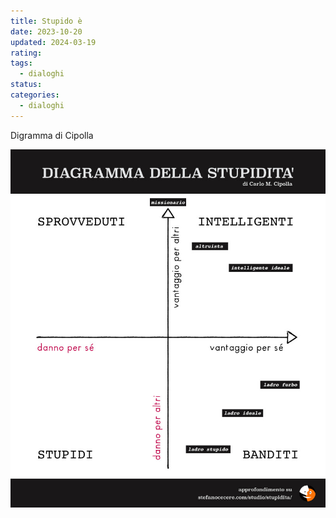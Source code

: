 ```yaml
---
title: Stupido è
date: 2023-10-20
updated: 2024-03-19
rating: 
tags:
  - dialoghi
status: 
categories:
  - dialoghi
---
```


Digramma di Cipolla

![](../../../assets/img/articles/diagramma-di-cipolla-stupidita_featured.jpg)
